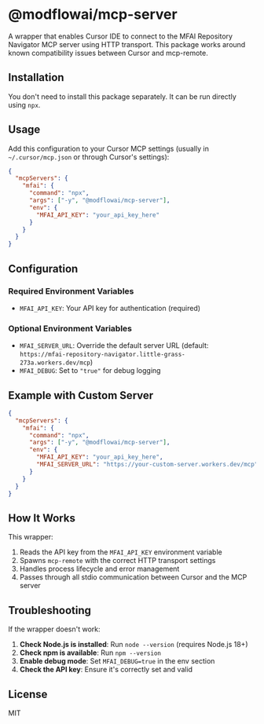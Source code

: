 # @modflowai/mcp-server

A wrapper that enables Cursor IDE to connect to the MFAI Repository Navigator MCP server using HTTP transport. This package works around known compatibility issues between Cursor and mcp-remote.

## Installation

You don't need to install this package separately. It can be run directly using `npx`.

## Usage

Add this configuration to your Cursor MCP settings (usually in `~/.cursor/mcp.json` or through Cursor's settings):

```json
{
  "mcpServers": {
    "mfai": {
      "command": "npx",
      "args": ["-y", "@modflowai/mcp-server"],
      "env": {
        "MFAI_API_KEY": "your_api_key_here"
      }
    }
  }
}
```

## Configuration

### Required Environment Variables

- `MFAI_API_KEY`: Your API key for authentication (required)

### Optional Environment Variables

- `MFAI_SERVER_URL`: Override the default server URL (default: `https://mfai-repository-navigator.little-grass-273a.workers.dev/mcp`)
- `MFAI_DEBUG`: Set to `"true"` for debug logging

## Example with Custom Server

```json
{
  "mcpServers": {
    "mfai": {
      "command": "npx",
      "args": ["-y", "@modflowai/mcp-server"],
      "env": {
        "MFAI_API_KEY": "your_api_key_here",
        "MFAI_SERVER_URL": "https://your-custom-server.workers.dev/mcp"
      }
    }
  }
}
```

## How It Works

This wrapper:
1. Reads the API key from the `MFAI_API_KEY` environment variable
2. Spawns `mcp-remote` with the correct HTTP transport settings
3. Handles process lifecycle and error management
4. Passes through all stdio communication between Cursor and the MCP server

## Troubleshooting

If the wrapper doesn't work:

1. **Check Node.js is installed**: Run `node --version` (requires Node.js 18+)
2. **Check npm is available**: Run `npm --version`
3. **Enable debug mode**: Set `MFAI_DEBUG=true` in the env section
4. **Check the API key**: Ensure it's correctly set and valid

## License

MIT